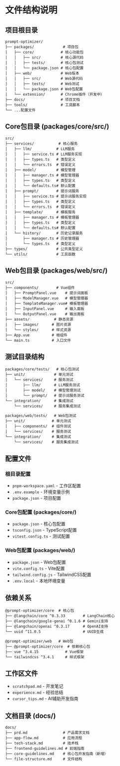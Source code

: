 # 文件结构说明

## 项目根目录
```
prompt-optimizer/
├── packages/             # 项目包
│   ├── core/            # 核心功能包
│   │   ├── src/         # 核心源代码
│   │   ├── tests/       # 核心包测试
│   │   └── package.json # 核心包配置
│   ├── web/             # Web版本
│   │   ├── src/         # Web源代码
│   │   ├── tests/       # Web测试
│   │   └── package.json # Web包配置
│   └── extension/       # Chrome插件（开发中）
├── docs/                # 项目文档
├── tools/               # 工具脚本
└── ...配置文件
```

## Core包目录 (packages/core/src/)
```
src/
├── services/           # 核心服务
│   ├── llm/           # LLM服务
│   │   ├── service.ts # LLM服务实现
│   │   ├── types.ts   # 类型定义
│   │   └── errors.ts  # 错误定义
│   ├── model/         # 模型管理
│   │   ├── manager.ts # 模型管理器
│   │   ├── types.ts   # 类型定义
│   │   └── defaults.ts# 默认配置
│   ├── prompt/        # 提示词服务
│   │   ├── service.ts # 提示词服务实现
│   │   ├── types.ts   # 类型定义
│   │   └── errors.ts  # 错误定义
│   ├── template/      # 模板服务
│   │   ├── manager.ts # 模板管理器
│   │   ├── types.ts   # 类型定义
│   │   └── defaults.ts# 默认配置
│   └── history/       # 历史记录服务
│       ├── manager.ts # 历史管理器
│       └── types.ts   # 类型定义
├── types/             # 公共类型定义
└── utils/             # 工具函数
```

## Web包目录 (packages/web/src/)
```
src/
├── components/        # Vue组件
│   ├── PromptPanel.vue    # 提示词面板
│   ├── ModelManager.vue   # 模型管理器
│   ├── TemplateManager.vue# 模板管理器
│   ├── InputPanel.vue     # 输入面板
│   └── OutputPanel.vue    # 输出面板
├── assets/           # 静态资源
│   ├── images/      # 图片资源
│   └── styles/      # 样式资源
├── App.vue          # 根组件
└── main.ts          # 入口文件
```

## 测试目录结构
```
packages/core/tests/   # 核心包测试
├── unit/             # 单元测试
│   └── services/     # 服务测试
│       ├── llm/      # LLM服务测试
│       ├── model/    # 模型管理测试
│       └── prompt/   # 提示词服务测试
└── integration/      # 集成测试
    └── services/     # 服务集成测试

packages/web/tests/   # Web包测试
├── unit/            # 单元测试
│   ├── components/  # 组件测试
│   └── services/    # 服务测试
└── integration/     # 集成测试
    └── services/    # 服务集成测试
```

## 配置文件
### 根目录配置
- `pnpm-workspace.yaml` - 工作区配置
- `.env.example` - 环境变量示例
- `package.json` - 项目配置

### Core包配置 (packages/core/)
- `package.json` - 核心包配置
- `tsconfig.json` - TypeScript配置
- `vitest.config.ts` - 测试配置

### Web包配置 (packages/web/)
- `package.json` - Web包配置
- `vite.config.ts` - Vite配置
- `tailwind.config.js` - TailwindCSS配置
- `.env.local` - 本地环境变量

## 依赖关系
```
@prompt-optimizer/core  # 核心包
├── @langchain/core ^0.3.33        # LangChain核心
├── @langchain/google-genai ^0.1.6 # Gemini支持
├── @langchain/openai ^0.3.17      # OpenAI支持
└── uuid ^11.0.5                   # UUID生成

@prompt-optimizer/web   # Web包
├── @prompt-optimizer/core  # 依赖核心包
├── vue ^3.4.15            # Vue框架
└── tailwindcss ^3.4.1     # 样式框架
```

## 工作区文件
- `scratchpad.md` - 开发笔记
- `experience.md` - 经验总结
- `cursor_tips.md` - AI辅助开发指南

## 文档目录 (docs/)
```
docs/
├── prd.md                # 产品需求文档
├── app-flow.md           # 应用流程
├── tech-stack.md         # 技术栈
├── frontend-guidelines.md # 前端指南
├── core-guidelines.md    # 核心包开发指南（新增）
└── file-structure.md     # 文件结构
```